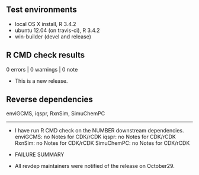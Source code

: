 ## Test environments
* local OS X install, R 3.4.2
* ubuntu 12.04 (on travis-ci), R 3.4.2
* win-builder (devel and release)

## R CMD check results

0 errors | 0 warnings | 0 note

* This is a new release.

## Reverse dependencies

enviGCMS, iqspr, RxnSim, SimuChemPC

---

* I have run R CMD check on the NUMBER downstream dependencies.
 enviGCMS: no Notes for CDK/rCDK
 iqspr: no Notes for CDK/rCDK
 RxnSim: no Notes for CDK/rCDK
 SimuChemPC: no Notes for CDK/rCDK
  
  
* FAILURE SUMMARY

* All revdep maintainers were notified of the release on October29.
